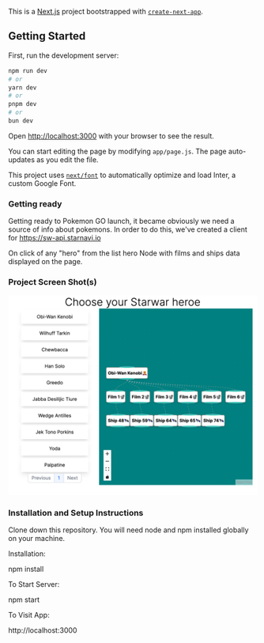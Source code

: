 This is a [Next.js](https://nextjs.org/) project bootstrapped with [`create-next-app`](https://github.com/vercel/next.js/tree/canary/packages/create-next-app).

## Getting Started

First, run the development server:

```bash
npm run dev
# or
yarn dev
# or
pnpm dev
# or
bun dev
```

Open [http://localhost:3000](http://localhost:3000) with your browser to see the result.

You can start editing the page by modifying `app/page.js`. The page auto-updates as you edit the file.

This project uses [`next/font`](https://nextjs.org/docs/basic-features/font-optimization) to automatically optimize and load Inter, a custom Google Font.
### Getting ready
Getting ready to Pokemon GO launch, it became obviously we need a source of info about pokemons. In order to do this, we've created a client for https://sw-api.starnavi.io

On click of any "hero" from the list hero Node with films and ships data displayed on the page.

### Project Screen Shot(s)

 ![Image Alt](https://github.com/NataliiaTom/starwars/blob/main/Screenshot%202024-07-23%20at%2022.03.29.png?raw=true )
### Installation and Setup Instructions

Clone down this repository. You will need node and npm installed globally on your machine.

Installation:

npm install

To Start Server:

npm start

To Visit App:

http://localhost:3000

